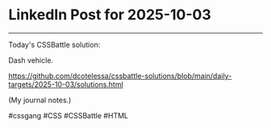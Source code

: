 # LinkedIn Post for 2025-10-03

---

Today's CSSBattle solution:

Dash vehicle.

https://github.com/dcotelessa/cssbattle-solutions/blob/main/daily-targets/2025-10-03/solutions.html

(My journal notes.)

#cssgang #CSS #CSSBattle #HTML
